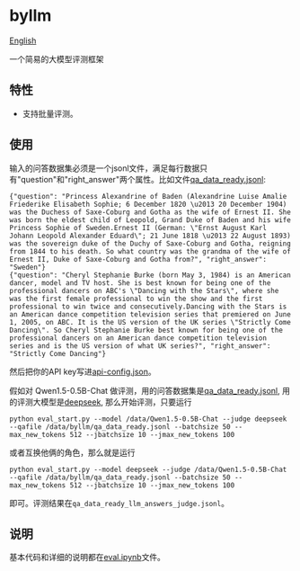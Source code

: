 # byllm
[English](README_EN.md)

一个简易的大模型评测框架
## 特性
- 支持批量评测。
## 使用
输入的问答数据集必须是一个jsonl文件，满足每行数据只有"question"和"right_answer"两个属性。比如文件[qa_data_ready.jsonl](qa_data_ready.jsonl):
```
{"question": "Princess Alexandrine of Baden (Alexandrine Luise Amalie Friederike Elisabeth Sophie; 6 December 1820 \u2013 20 December 1904) was the Duchess of Saxe-Coburg and Gotha as the wife of Ernest II. She was born the eldest child of Leopold, Grand Duke of Baden and his wife Princess Sophie of Sweden.Ernest II (German: \"Ernst August Karl Johann Leopold Alexander Eduard\"; 21 June 1818 \u2013 22 August 1893) was the sovereign duke of the Duchy of Saxe-Coburg and Gotha, reigning from 1844 to his death. So what country was the grandma of the wife of Ernest II, Duke of Saxe-Coburg and Gotha from?", "right_answer": "Sweden"}
{"question": "Cheryl Stephanie Burke (born May 3, 1984) is an American dancer, model and TV host. She is best known for being one of the professional dancers on ABC's \"Dancing with the Stars\", where she was the first female professional to win the show and the first professional to win twice and consecutively.Dancing with the Stars is an American dance competition television series that premiered on June 1, 2005, on ABC. It is the US version of the UK series \"Strictly Come Dancing\". So Cheryl Stephanie Burke best known for being one of the professional dancers on an American dance competition television series and is the US version of what UK series?", "right_answer": "Strictly Come Dancing"}
```
然后把你的API key写进[api-config.json](api-config.json)。

假如对 Qwen1.5-0.5B-Chat 做评测，用的问答数据集是[qa_data_ready.jsonl](qa_data_ready.jsonl), 用的评测大模型是[deepseek](https://platform.deepseek.com/api_keys), 那么开始评测，只要运行
```
python eval_start.py --model /data/Qwen1.5-0.5B-Chat --judge deepseek --qafile /data/byllm/qa_data_ready.jsonl --batchsize 50 --max_new_tokens 512 --jbatchsize 10 --jmax_new_tokens 100
```
或者互换他俩的角色，那么就是运行
```
python eval_start.py --model deepseek --judge /data/Qwen1.5-0.5B-Chat --qafile /data/byllm/qa_data_ready.jsonl --batchsize 50 --max_new_tokens 512 --jbatchsize 10 --jmax_new_tokens 100
```
即可。评测结果在`qa_data_ready_llm_answers_judge.jsonl`。
## 说明
基本代码和详细的说明都在[eval.ipynb](eval.ipynb)文件。
